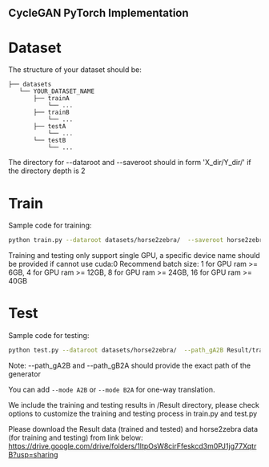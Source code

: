 ## CycleGAN PyTorch Implementation
# Dataset
The structure of your dataset should be:
```
├── datasets
   └── YOUR_DATASET_NAME
       ├── trainA
           └── ...
       ├── trainB
           └── ...
       ├── testA
           └── ...
       └── testB
           └── ...
```
The directory for --dataroot and --saveroot should in form 'X_dir/Y_dir/' if the directory depth is 2

# Train
Sample code for training:
```Bash
python train.py --dataroot datasets/horse2zebra/  --saveroot horse2zebra/output/ --device cuda:0 --batch_size 8

```
Training and testing only support single GPU, a specific device name should be provided if cannot use cuda:0
Recommend batch size: 1 for GPU ram >= 6GB, 4 for GPU ram >= 12GB, 8 for GPU ram >= 24GB, 16 for GPU ram >= 40GB

# Test
Sample code for testing:
```Bash
python test.py --dataroot datasets/horse2zebra/  --path_gA2B Result/train/horse2zebra/output/G_AB.pth --path_gB2A Result/train/horse2zebra/output/G_BA.pth --saveroot horse2zebra/
```
Note: --path_gA2B and --path_gB2A should provide the exact path of the generator

You can add ``--mode A2B`` or ``--mode B2A`` for one-way translation.

We include the training and testing results in /Result directory, please check options to customize the training and testing process in train.py and test.py

Please download the Result data (trained and tested) and horse2zebra data (for training and testing) from link below: 
https://drive.google.com/drive/folders/1ltpOsW8cirFfeskcd3m0PJ1jg77XqtrB?usp=sharing 
